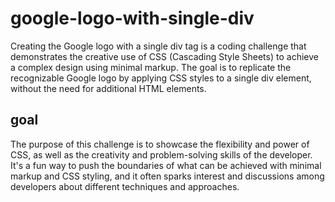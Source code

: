 # google-logo-with-single-div

Creating the Google logo with a single div tag is a coding challenge that demonstrates the creative use of CSS (Cascading Style Sheets) to achieve a complex design using minimal markup. The goal is to replicate the recognizable Google logo by applying CSS styles to a single div element, without the need for additional HTML elements.

## goal

The purpose of this challenge is to showcase the flexibility and power of CSS, as well as the creativity and problem-solving skills of the developer. It's a fun way to push the boundaries of what can be achieved with minimal markup and CSS styling, and it often sparks interest and discussions among developers about different techniques and approaches.
